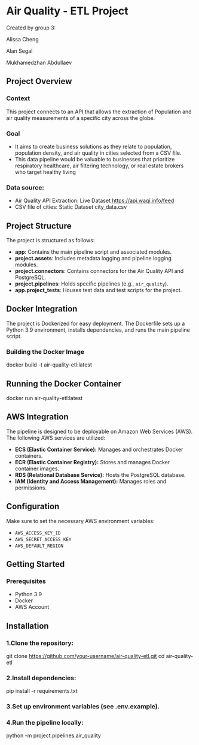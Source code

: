 # Air Quality - ETL Project
Created by group 3:

Alissa Cheng

Alan Segal

Mukhamedzhan Abdullaev

## Project Overview

### Context
This project connects to an API that allows the extraction of Population and air quality measurements of a specific city across the globe.
### Goal 
- It aims to create business solutions as they relate to population, population density, and air quality in cities selected from a CSV file.
- This data pipeline would be valuable to businesses that prioritize respiratory healthcare, air filtering technology, or real estate brokers who target healthy living
### Data source:
- Air Quality API Extraction: Live Dataset https://api.waqi.info/feed
- CSV file of cities: Static Dataset city_data.csv

## Project Structure

The project is structured as follows:

- **app**: Contains the main pipeline script and associated modules.
- **project.assets**: Includes metadata logging and pipeline logging modules.
- **project.connectors**: Contains connectors for the Air Quality API and PostgreSQL.
- **project.pipelines**: Holds specific pipelines (e.g., `air_quality`).
- **app.project_tests**: Houses test data and test scripts for the project.

## Docker Integration

The project is Dockerized for easy deployment. The Dockerfile sets up a Python 3.9 environment, installs dependencies, and runs the main pipeline script.

### Building the Docker Image

docker build -t air-quality-etl:latest

## Running the Docker Container

docker run air-quality-etl:latest

## AWS Integration

The pipeline is designed to be deployable on Amazon Web Services (AWS). The following AWS services are utilized:

- **ECS (Elastic Container Service):** Manages and orchestrates Docker containers.
- **ECR (Elastic Container Registry):** Stores and manages Docker container images.
- **RDS (Relational Database Service):** Hosts the PostgreSQL database.
- **IAM (Identity and Access Management):** Manages roles and permissions.

## Configuration

Make sure to set the necessary AWS environment variables:

- `AWS_ACCESS_KEY_ID`
- `AWS_SECRET_ACCESS_KEY`
- `AWS_DEFAULT_REGION`


## Getting Started

### Prerequisites

- Python 3.9
- Docker
- AWS Account

## Installation

### 1.Clone the repository:
git clone https://github.com/your-username/air-quality-etl.git
cd air-quality-etl
### 2.Install dependencies:
pip install -r requirements.txt
### 3.Set up environment variables (see .env.example).
### 4.Run the pipeline locally:
python -m project.pipelines.air_quality